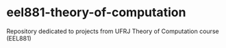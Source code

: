 # eel881-theory-of-computation
Repository dedicated to projects from UFRJ Theory of Computation course (EEL881)
